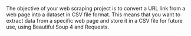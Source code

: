 The objective of your web scraping project is to convert a URL link from a web page into a dataset in CSV file format. This means that you want to extract data from a specific web page and store it in a CSV file for future use, using Beautiful Soup 4 and Requests.
